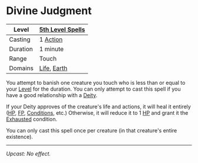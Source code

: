 # Divine Judgment

| Level    | [5th Level Spells](5th%20Level%20Spells.md)                                          |
| -------- | ------------------------------------------------------------------------------------ |
| Casting  | 1 [Action](../../../../Game%20Procedures/Action.md)                                  |
| Duration | 1 minute                                                                             |
| Range    | Touch                                                                                |
| Domains  | [Life](../../Spell%20Domains/Life.md), [Earth](../../Spell%20Domains/Earth.md) |

You attempt to banish one creature you touch who is less than or equal to your [Level](../../../../Player%20Characters/Derived%20Statistics/Level.md) for the duration. You can only attempt to cast this spell if you have a good relationship with a [Deity](../../../Deities/Deities.md).

If your Deity approves of the creature's life and actions, it will heal it entirely ([HP](../../../../Player%20Characters/Derived%20Statistics/Health%20Points.md), [FP](../../../../Player%20Characters/Derived%20Statistics/Fatigue%20Points.md), [Conditions](../../../../Conditions/!Conditions.md), etc.) Otherwise, it will reduce it to 1 [HP](../../../../Player%20Characters/Derived%20Statistics/Health%20Points.md) and grant it the [Exhausted](../../../../Conditions/Exhausted.md) condition.

You can only cast this spell once per creature (in that creature's entire existence).

---
*Upcast: No effect.*
